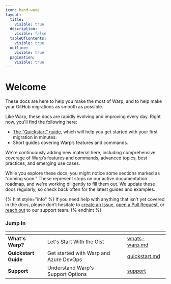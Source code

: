 ```yaml
---
icon: hand-wave
layout:
  title:
    visible: true
  description:
    visible: false
  tableOfContents:
    visible: true
  outline:
    visible: true
  pagination:
    visible: true
---
```


# Welcome

These docs are here to help you make the most of Warp, and to help make your GitHub migrations as smooth as possible.

Like Warp, these docs are rapidly evolving and improving every day. Right now, you'll find the following here:

* [The “Quickstart” guide](getting-started/quickstart.md), which will help you get started with your first migration in minutes.
* Short guides covering Warp’s features and commands.

We're continuously adding new material here, including comprehensive coverage of Warp’s features and commands, advanced topics, best practices, and emerging use cases.

While you explore these docs, you might notice some sections marked as “coming soon.” These represent stops on our active documentation roadmap, and we're working diligently to fill them out. We update these docs regularly, so check back often for the latest guides and examples.

{% hint style="info" %}
If you need help with anything that isn't yet covered in the docs, please don’t hesitate to [create an Issue](https://github.com/packfiles/kb.packfiles.io/issues/new/choose), [open a Pull Request](https://github.com/packfiles/kb.packfiles.io/compare), or [reach out](https://pack.fm/warp/contact-support) to our support team.
{% endhint %}

### Jump In

<table data-view="cards"><thead><tr><th></th><th></th><th data-hidden data-card-cover data-type="files"></th><th data-hidden></th><th data-hidden data-card-target data-type="content-ref"></th></tr></thead><tbody><tr><td><strong>What's Warp?</strong></td><td>Let's Start With the Gist</td><td></td><td></td><td><a href="getting-started/whats-warp.md">whats-warp.md</a></td></tr><tr><td><strong>Quickstart Guide</strong></td><td>Get started with Warp and Azure DevOps</td><td></td><td></td><td><a href="getting-started/quickstart.md">quickstart.md</a></td></tr><tr><td><strong>Support</strong></td><td>Understand Warp's Support Options</td><td></td><td></td><td><a href="using-warp/support/">support</a></td></tr></tbody></table>
